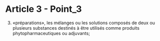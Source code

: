 # Article 3 - Point_3

3. «préparations», les mélanges ou les solutions composés de deux ou plusieurs substances destinés à être utilisés comme produits phytopharmaceutiques ou adjuvants;
